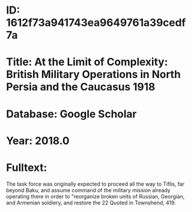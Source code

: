 # ID: 1612f73a941743ea9649761a39cedf7a
# Title: At the Limit of Complexity: British Military Operations in North Persia and the Caucasus 1918
# Database: Google Scholar
# Year: 2018.0
# Fulltext:
The task force was originally expected to proceed all the way to Tiflis, far beyond Baku, and assume command of the military mission already operating there in order to "reorganize broken units of Russian, Georgian, and Armenian soldiery, and restore the 22 Quoted in Townshend, 419.